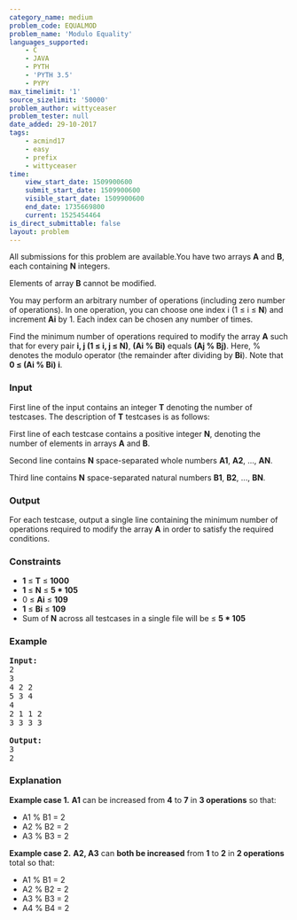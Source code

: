 ```yaml
---
category_name: medium
problem_code: EQUALMOD
problem_name: 'Modulo Equality'
languages_supported:
    - C
    - JAVA
    - PYTH
    - 'PYTH 3.5'
    - PYPY
max_timelimit: '1'
source_sizelimit: '50000'
problem_author: wittyceaser
problem_tester: null
date_added: 29-10-2017
tags:
    - acmind17
    - easy
    - prefix
    - wittyceaser
time:
    view_start_date: 1509900600
    submit_start_date: 1509900600
    visible_start_date: 1509900600
    end_date: 1735669800
    current: 1525454464
is_direct_submittable: false
layout: problem
---
```

All submissions for this problem are available.You have two arrays **A** and **B**, each containing **N** integers.

Elements of array **B** cannot be modified.

You may perform an arbitrary number of operations (including zero number of operations). In one operation, you can choose one index i (1 ≤ i ≤ **N**) and increment **Ai** by 1. Each index can be chosen any number of times.

Find the minimum number of operations required to modify the array **A** such that for every pair **i, j (1 ≤ i, j ≤ N)**, **(Ai % Bi)** equals **(Aj % Bj)**. Here, % denotes the modulo operator (the remainder after dividing by **Bi**). Note that **0 ≤ (Ai % Bi) i**.

### Input

First line of the input contains an integer **T** denoting the number of testcases. The description of **T** testcases is as follows:

First line of each testcase contains a positive integer **N**, denoting the number of elements in arrays **A** and **B**.

Second line contains **N** space-separated whole numbers **A1**, **A2**, ..., **AN**.

Third line contains **N** space-separated natural numbers **B1**, **B2**, ..., **BN**.

### Output

For each testcase, output a single line containing the minimum number of operations required to modify the array **A** in order to satisfy the required conditions.

### Constraints

- **1** ≤ **T** ≤ **1000**
- **1** ≤ **N** ≤ **5 \* 105**
- 0 ≤ **Ai** ≤ **109**
- **1** ≤ **Bi** ≤ **109**
- Sum of **N** across all testcases in a single file will be ≤ **5 \* 105**

### Example

<pre><b>Input:</b>
2
3
4 2 2
5 3 4
4
2 1 1 2
3 3 3 3

<b>Output:</b>
3
2
</pre>
### Explanation

 **Example case 1.** **A1** can be increased from **4** to **7** in **3 operations** so that:

- A1 % B1 = 2
- A2 % B2 = 2
- A3 % B3 = 2
 
 **Example case 2.** **A2, A3** can **both be increased** from **1** to **2** in **2 operations** total so that:

- A1 % B1 = 2
- A2 % B2 = 2
- A3 % B3 = 2
- A4 % B4 = 2
